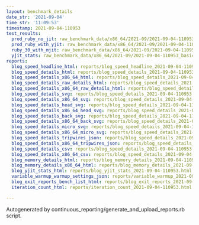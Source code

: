 ```yaml
---
layout: benchmark_details
date_str: '2021-09-04'
time_str: '11:09:53'
timestamp: 2021-09-04-110953
test_results:
  prod_ruby_no_jit: raw_benchmark_data/x86_64/2021-09/2021-09-04-110953_basic_benchmark_prod_ruby_no_jit.json
  prod_ruby_with_yjit: raw_benchmark_data/x86_64/2021-09/2021-09-04-110953_basic_benchmark_prod_ruby_with_yjit.json
  ruby_30_with_mjit: raw_benchmark_data/x86_64/2021-09/2021-09-04-110953_basic_benchmark_ruby_30_with_mjit.json
  yjit_stats: raw_benchmark_data/x86_64/2021-09/2021-09-04-110953_basic_benchmark_yjit_stats.json
reports:
  blog_speed_headline_html: reports/blog_speed_headline_2021-09-04-110953.html
  blog_speed_details_html: reports/blog_speed_details_2021-09-04-110953.html
  blog_speed_details_x86_64_html: reports/blog_speed_details_2021-09-04-110953.x86_64.html
  blog_speed_details_raw_details_html: reports/blog_speed_details_2021-09-04-110953.raw_details.html
  blog_speed_details_x86_64_raw_details_html: reports/blog_speed_details_2021-09-04-110953.x86_64.raw_details.html
  blog_speed_details_svg: reports/blog_speed_details_2021-09-04-110953.svg
  blog_speed_details_x86_64_svg: reports/blog_speed_details_2021-09-04-110953.x86_64.svg
  blog_speed_details_head_svg: reports/blog_speed_details_2021-09-04-110953.head.svg
  blog_speed_details_x86_64_head_svg: reports/blog_speed_details_2021-09-04-110953.x86_64.head.svg
  blog_speed_details_back_svg: reports/blog_speed_details_2021-09-04-110953.back.svg
  blog_speed_details_x86_64_back_svg: reports/blog_speed_details_2021-09-04-110953.x86_64.back.svg
  blog_speed_details_micro_svg: reports/blog_speed_details_2021-09-04-110953.micro.svg
  blog_speed_details_x86_64_micro_svg: reports/blog_speed_details_2021-09-04-110953.x86_64.micro.svg
  blog_speed_details_tripwires_json: reports/blog_speed_details_2021-09-04-110953.tripwires.json
  blog_speed_details_x86_64_tripwires_json: reports/blog_speed_details_2021-09-04-110953.x86_64.tripwires.json
  blog_speed_details_csv: reports/blog_speed_details_2021-09-04-110953.csv
  blog_speed_details_x86_64_csv: reports/blog_speed_details_2021-09-04-110953.x86_64.csv
  blog_memory_details_html: reports/blog_memory_details_2021-09-04-110953.html
  blog_memory_details_x86_64_html: reports/blog_memory_details_2021-09-04-110953.x86_64.html
  blog_yjit_stats_html: reports/blog_yjit_stats_2021-09-04-110953.html
  variable_warmup_warmup_settings_json: reports/variable_warmup_2021-09-04-110953.warmup_settings.json
  blog_exit_reports_bench_list_html: reports/blog_exit_reports_2021-09-04-110953.bench_list.html
  iteration_count_html: reports/iteration_count_2021-09-04-110953.html

---
```

Autogenerated by continuous_reporting/generate_and_upload_reports.rb script.
